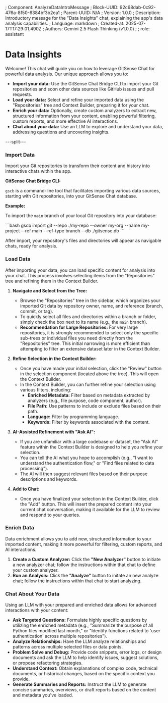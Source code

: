 ; Component: AnalyzeDataIntroMessage
; Block-UUID: 92c68dab-0c92-476a-8f50-6384bf3b2ea1
; Parent-UUID: N/A
; Version: 1.0.0
; Description: Introductory message for the "Data Insights" chat, explaining the app's data analysis capabilities.
; Language: markdown
; Created-at: 2025-07-17T17:29:01.490Z
; Authors: Gemini 2.5 Flash Thinking (v1.0.0)
;
; role: assistant


# Data Insights

Welcome! This chat will guide you on how to leverage GitSense Chat for powerful data analysis. Our unique approach allows you to:

*   **Import your data:** Use the GitSense Chat Bridge CLI to import your Git repositories and soon other data sources like GitHub issues and pull requests.
*   **Load your data:** Select and refine your imported data using the "Repositories" tree and Context Builder, preparing it for your chat.
*   **Enrich your data:** Optionally, create custom analyzers to extract new, structured information from your content, enabling powerful filtering, custom reports, and more effective AI interactions.
*   **Chat about your data:** Use an LLM to explore and understand your data, addressing questions and uncovering insights.

---split---

### Import Data

Import your Git repositories to transform their content and history into interactive chats within the app.

**GitSense Chat Bridge CLI:**

`gscb` is a command-line tool that facilitates importing various data sources, starting with Git repositories, into your GitSense Chat database.

**Example:**

To import the `main` branch of your local Git repository into your database:

\`\`\`bash
gscb import git --repo ./my-repo --owner my-org --name my-project --ref main --ref-type branch --db ./gitsense.db
\`\`\`

After import, your repository's files and directories will appear as navigable chats, ready for analysis.

### Load Data

After importing your data, you can load specific content for analysis into your chat. This process involves selecting items from the "Repositories" tree and refining them in the Context Builder.

1.  **Navigate and Select from the Tree:**
    *   Browse the "Repositories" tree in the sidebar, which organizes your imported Git data by repository owner, name, and reference (branch, commit, or tag).
    *   To quickly select all files and directories within a branch or folder, simply check the box next to its name (e.g., the `main` branch).
    *   **Recommendation for Large Repositories:** For very large repositories, it is strongly recommended to select only the specific sub-trees or individual files you need directly from the "Repositories" tree. This initial narrowing is more efficient than attempting to filter an extensive dataset later in the Context Builder.

2.  **Refine Selection in the Context Builder:**
    *   Once you have made your initial selection, click the "Review" button in the selection component (located above the tree). This will open the Context Builder.
    *   In the Context Builder, you can further refine your selection using various filters, including:
        *   **Enriched Metadata:** Filter based on metadata extracted by analyzers (e.g., file purpose, code component, author).
        *   **File Path:** Use patterns to include or exclude files based on their path.
        *   **Language:** Filter by programming language.
        *   **Keywords:** Filter by keywords associated with the content.

3.  **AI-Assisted Refinement with "Ask AI":**
    *   If you are unfamiliar with a large codebase or dataset, the "Ask AI" feature within the Context Builder is designed to help you refine your selection.
    *   You can tell the AI what you hope to accomplish (e.g., "I want to understand the authentication flow," or "Find files related to data processing").
    *   The AI will then suggest relevant files based on their purpose descriptions and keywords.

4.  **Add to Chat:**
    *   Once you have finalized your selection in the Context Builder, click the "Add" button. This will insert the prepared content into your current chat conversation, making it available for the LLM to review and respond to your queries.

### Enrich Data

Data enrichment allows you to add new, structured information to your imported content, making it more powerful for filtering, custom reports, and AI interactions.

1.  **Create a Custom Analyzer:** Click the **"New Analyzer"** button to initiate a new analyzer chat; follow the instructions within that chat to define your custom analyzer.
2.  **Run an Analysis:** Click the **"Analyze"** button to initate an new analyze chat; follow the instructions within that chat to start analyzing.

### Chat About Your Data

Using an LLM with your prepared and enriched data allows for advanced interactions with your content:

*   **Ask Targeted Questions:** Formulate highly specific questions by utilizing the enriched metadata (e.g., "Summarize the purpose of all Python files modified last month," or "Identify functions related to 'user authentication' across multiple repositories").
*   **Analyze Relationships:** Have the LLM analyze relationships and patterns across multiple selected files or data points.
*   **Problem Solve and Debug:** Provide code snippets, error logs, or design documents and ask the LLM to help identify issues, suggest solutions, or propose refactoring strategies.
*   **Understand Context:** Obtain explanations of complex code, technical documents, or historical changes, based on the specific context you provide.
*   **Generate Summaries and Reports:** Instruct the LLM to generate concise summaries, overviews, or draft reports based on the content and metadata you've loaded.
